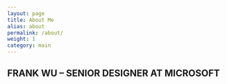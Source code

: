 ```yaml
---
layout: page
title: About Me
alias: about
permalink: /about/
weight: 1
category: main
---
```


## FRANK WU – SENIOR DESIGNER AT MICROSOFT
